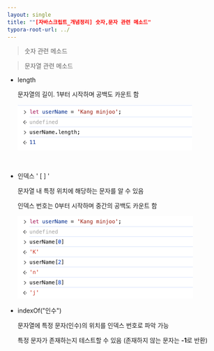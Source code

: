 ```yaml
---
layout: single
title: ""[자바스크립트_개념정리] 숫자,문자 관련 메소드"
typora-root-url: ../
---
```




> 숫자 관련 메소드





> 문자열 관련 메소드



- length

  문자열의 길이.  1부터 시작하며 공백도 카운트 함

  ​	<img src="/images/2024-03-03-method/image-20240303142114343.png" alt="image-20240303142114343" style="zoom:50%;" />

  <br>

- 인덱스 ' [ ] '

  문자열 내 특정 위치에 해당하는 문자를 알 수 있음

  인덱스 번호는 0부터 시작하며 중간의 공백도 카운트 함

   <img src="/images/2024-03-03-method/image-20240303142439980.png" alt="image-20240303142439980" style="zoom:50%;" />

  <br>

- indexOf("인수")

  문자열에 특정 문자(인수)의 위치를 인덱스 번호로 파악 가능

  특정 문자가 존재하는지 테스트할 수 있음 (존재하지 않는 문자는 **-1**로 반환)

  
